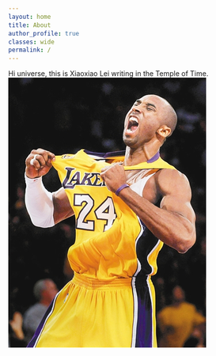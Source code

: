 ```yaml
---
layout: home
title: About
author_profile: true
classes: wide
permalink: /
---
```


Hi universe, this is Xiaoxiao Lei writing in the Temple of Time.
![Pointer Demo](/images/24.jpg)